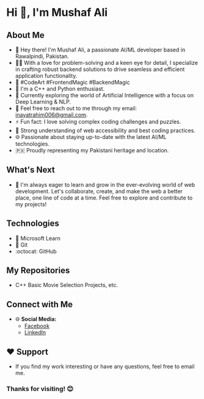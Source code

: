 # Hi 👋, I'm Mushaf Ali

## About Me
- 👋 Hey there! I'm Mushaf Ali, a passionate AI/ML developer based in Rawalpindi, Pakistan.
- 👩‍💻 With a love for problem-solving and a keen eye for detail, I specialize in crafting robust backend solutions to drive seamless and efficient application functionality.
- 🚀 #CodeArt #FrontendMagic #BackendMagic
- 🚀 I'm a C++ and Python enthusiast.
- 🌱 Currently exploring the world of Artificial Intelligence with a focus on Deep Learning & NLP.
- 💬 Feel free to reach out to me through my email: inayatrahim006@gmail.com.
- ⚡ Fun fact: I love solving complex coding challenges and puzzles.
- 📐 Strong understanding of web accessibility and best coding practices.
- 🌐 Passionate about staying up-to-date with the latest AI/ML technologies.
- 🇵🇰 Proudly representing my Pakistani heritage and location.

## What's Next
- 🌱 I'm always eager to learn and grow in the ever-evolving world of web development. Let's collaborate, create, and make the web a better place, one line of code at a time. Feel free to explore and contribute to my projects!

## Technologies
- 🧰 Microsoft Learn
- 🐙 Git
- :octocat: GitHub

## My Repositories
- C++ Basic Movie Selection Projects, etc.

## Connect with Me
- 🌐 **Social Media:**
  - [Facebook](https://www.facebook.com/mirgraphics1)
  - [LinkedIn](https://www.linkedin.com/in/mushafmir/)


## ❤️ Support
- If you find my work interesting or have any questions, feel free to email me.

### Thanks for visiting! 😊
